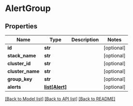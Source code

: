 # AlertGroup

## Properties
Name | Type | Description | Notes
------------ | ------------- | ------------- | -------------
**id** | **str** |  | [optional] 
**stack_name** | **str** |  | [optional] 
**cluster_id** | **str** |  | [optional] 
**cluster_name** | **str** |  | [optional] 
**group_key** | **str** |  | [optional] 
**alerts** | [**list[Alert]**](Alert.md) |  | [optional] 

[[Back to Model list]](../README.md#documentation-for-models) [[Back to API list]](../README.md#documentation-for-api-endpoints) [[Back to README]](../README.md)

